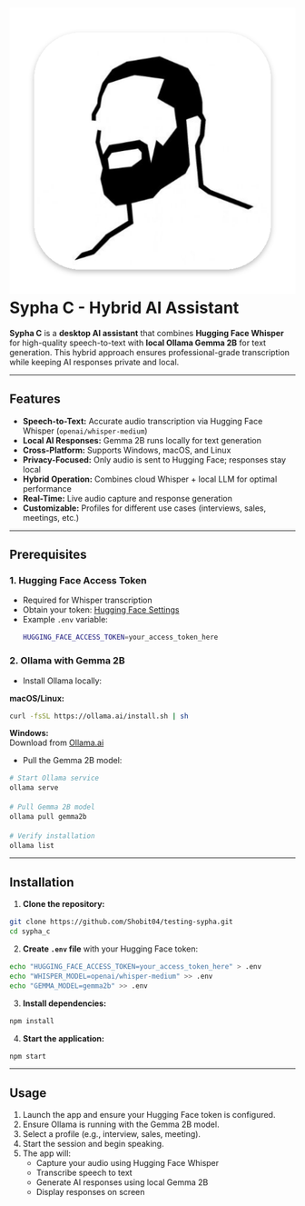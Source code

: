 
# ![Sypha C Logo](./src/assets/logo.png) Sypha C - Hybrid AI Assistant

**Sypha C** is a **desktop AI assistant** that combines **Hugging Face Whisper** for high-quality speech-to-text with **local Ollama Gemma 2B** for text generation. This hybrid approach ensures professional-grade transcription while keeping AI responses private and local.

---

## Features

- **Speech-to-Text:** Accurate audio transcription via Hugging Face Whisper (`openai/whisper-medium`)
- **Local AI Responses:** Gemma 2B runs locally for text generation
- **Cross-Platform:** Supports Windows, macOS, and Linux
- **Privacy-Focused:** Only audio is sent to Hugging Face; responses stay local
- **Hybrid Operation:** Combines cloud Whisper + local LLM for optimal performance
- **Real-Time:** Live audio capture and response generation
- **Customizable:** Profiles for different use cases (interviews, sales, meetings, etc.)

---

## Prerequisites

### 1. Hugging Face Access Token
- Required for Whisper transcription
- Obtain your token: [Hugging Face Settings](https://huggingface.co/settings/tokens)
- Example `.env` variable:  
  ```bash
  HUGGING_FACE_ACCESS_TOKEN=your_access_token_here
  ```

### 2. Ollama with Gemma 2B
- Install Ollama locally:

**macOS/Linux:**
```bash
curl -fsSL https://ollama.ai/install.sh | sh
```

**Windows:**  
Download from [Ollama.ai](https://ollama.ai/download)

- Pull the Gemma 2B model:
```bash
# Start Ollama service
ollama serve

# Pull Gemma 2B model
ollama pull gemma2b

# Verify installation
ollama list
```

---

## Installation

1. **Clone the repository:**
```bash
git clone https://github.com/Shobit04/testing-sypha.git
cd sypha_c
```

2. **Create `.env` file** with your Hugging Face token:
```bash
echo "HUGGING_FACE_ACCESS_TOKEN=your_access_token_here" > .env
echo "WHISPER_MODEL=openai/whisper-medium" >> .env
echo "GEMMA_MODEL=gemma2b" >> .env
```

3. **Install dependencies:**
```bash
npm install
```

4. **Start the application:**
```bash
npm start
```

---

## Usage

1. Launch the app and ensure your Hugging Face token is configured.
2. Ensure Ollama is running with the Gemma 2B model.
3. Select a profile (e.g., interview, sales, meeting).
4. Start the session and begin speaking.
5. The app will:
   - Capture your audio using Hugging Face Whisper
   - Transcribe speech to text
   - Generate AI responses using local Gemma 2B
   - Display responses on screen
